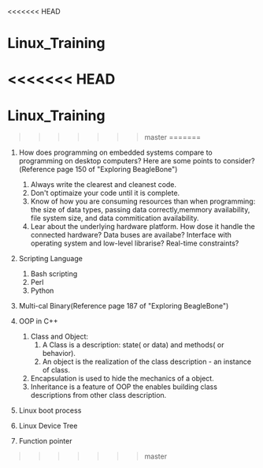 <<<<<<< HEAD
# Linux_Training
<<<<<<< HEAD
=======
# Linux_Training
>>>>>>> master
=======
1. How does programming on embedded systems compare to programming
on desktop computers? Here are some points to consider?(Reference  page 150 of "Exploring BeagleBone")

    1. Always write the clearest and cleanest code.
    2. Don't optimaize your code until it is complete.
    3. Know of how you are consuming resources than when programming: the size of data types, passing data correctly,memmory availability, file system size, and data commitication availability.
    4. Lear about the underlying hardware platform. How dose it handle the connected hardware? Data buses are availabe? Interface with operating system and low-level librarise? Real-time constraints?

2. Scripting Language
   1. Bash scripting
   2. Perl
   3. Python

3.  Multi-cal Binary(Reference page 187 of "Exploring BeagleBone")
4.  OOP in C++
    1.  Class and Object: 
        1.  A Class is a description: state( or data) and methods( or behavior).
        2.  An object is the realization of the class description - an instance of class.
    2.  Encapsulation is used to hide the mechanics of a object.
    3.  Inheritance  is a feature of OOP the enables building class descriptions from other class description.
5.  Linux boot process
6.  Linux Device Tree
7.  Function pointer
>>>>>>> master
